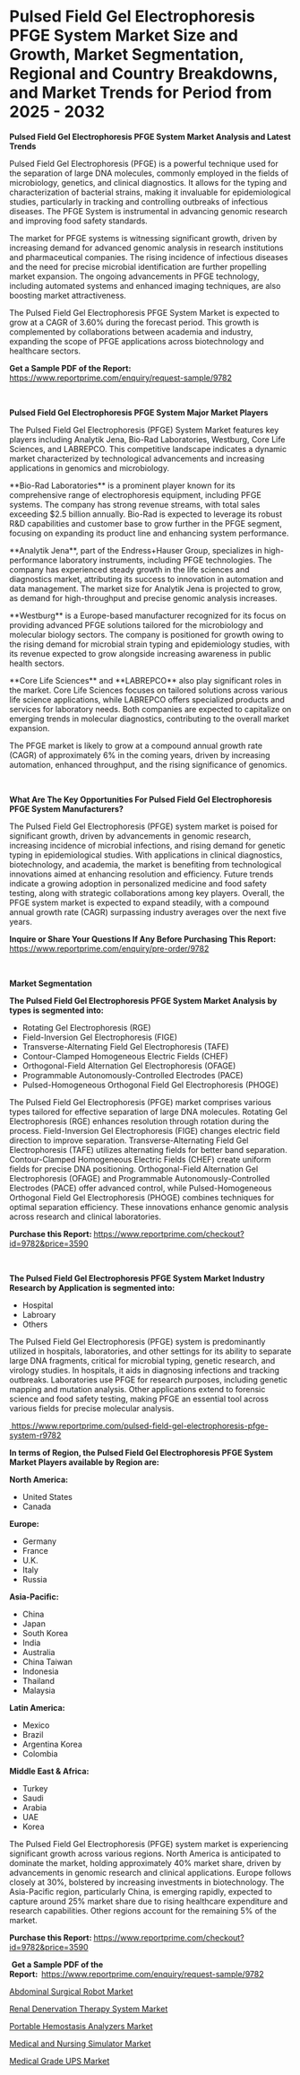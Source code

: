 <p><h1>Pulsed Field Gel Electrophoresis PFGE System Market Size and Growth, Market Segmentation, Regional and Country Breakdowns, and Market Trends for Period from 2025 -  2032</h1></p><p><strong>Pulsed Field Gel Electrophoresis PFGE System Market Analysis and Latest Trends</strong></p>
<p><p>Pulsed Field Gel Electrophoresis (PFGE) is a powerful technique used for the separation of large DNA molecules, commonly employed in the fields of microbiology, genetics, and clinical diagnostics. It allows for the typing and characterization of bacterial strains, making it invaluable for epidemiological studies, particularly in tracking and controlling outbreaks of infectious diseases. The PFGE System is instrumental in advancing genomic research and improving food safety standards.</p><p>The market for PFGE systems is witnessing significant growth, driven by increasing demand for advanced genomic analysis in research institutions and pharmaceutical companies. The rising incidence of infectious diseases and the need for precise microbial identification are further propelling market expansion. The ongoing advancements in PFGE technology, including automated systems and enhanced imaging techniques, are also boosting market attractiveness. </p><p>The Pulsed Field Gel Electrophoresis PFGE System Market is expected to grow at a CAGR of 3.60% during the forecast period. This growth is complemented by collaborations between academia and industry, expanding the scope of PFGE applications across biotechnology and healthcare sectors.</p></p>
<p><strong>Get a Sample PDF of the Report:&nbsp;</strong> <a href="https://www.reportprime.com/enquiry/request-sample/9782?utm_campaign=1106&utm_medium=2&utm_source=Github&utm_content=ia&utm_term=20032025&utm_id=pulsed-field-gel-electrophoresis-pfge-system">https://www.reportprime.com/enquiry/request-sample/9782</a></p>
<p>&nbsp;</p>
<p><strong>Pulsed Field Gel Electrophoresis PFGE System Major Market Players</strong></p>
<p><p>The Pulsed Field Gel Electrophoresis (PFGE) System Market features key players including Analytik Jena, Bio-Rad Laboratories, Westburg, Core Life Sciences, and LABREPCO. This competitive landscape indicates a dynamic market characterized by technological advancements and increasing applications in genomics and microbiology.</p><p>**Bio-Rad Laboratories** is a prominent player known for its comprehensive range of electrophoresis equipment, including PFGE systems. The company has strong revenue streams, with total sales exceeding $2.5 billion annually. Bio-Rad is expected to leverage its robust R&D capabilities and customer base to grow further in the PFGE segment, focusing on expanding its product line and enhancing system performance.</p><p>**Analytik Jena**, part of the Endress+Hauser Group, specializes in high-performance laboratory instruments, including PFGE technologies. The company has experienced steady growth in the life sciences and diagnostics market, attributing its success to innovation in automation and data management. The market size for Analytik Jena is projected to grow, as demand for high-throughput and precise genomic analysis increases.</p><p>**Westburg** is a Europe-based manufacturer recognized for its focus on providing advanced PFGE solutions tailored for the microbiology and molecular biology sectors. The company is positioned for growth owing to the rising demand for microbial strain typing and epidemiology studies, with its revenue expected to grow alongside increasing awareness in public health sectors.</p><p>**Core Life Sciences** and **LABREPCO** also play significant roles in the market. Core Life Sciences focuses on tailored solutions across various life science applications, while LABREPCO offers specialized products and services for laboratory needs. Both companies are expected to capitalize on emerging trends in molecular diagnostics, contributing to the overall market expansion.</p><p>The PFGE market is likely to grow at a compound annual growth rate (CAGR) of approximately 6% in the coming years, driven by increasing automation, enhanced throughput, and the rising significance of genomics.</p></p>
<p>&nbsp;</p>
<p><strong>What Are The Key Opportunities For Pulsed Field Gel Electrophoresis PFGE System Manufacturers?</strong></p>
<p><p>The Pulsed Field Gel Electrophoresis (PFGE) system market is poised for significant growth, driven by advancements in genomic research, increasing incidence of microbial infections, and rising demand for genetic typing in epidemiological studies. With applications in clinical diagnostics, biotechnology, and academia, the market is benefiting from technological innovations aimed at enhancing resolution and efficiency. Future trends indicate a growing adoption in personalized medicine and food safety testing, along with strategic collaborations among key players. Overall, the PFGE system market is expected to expand steadily, with a compound annual growth rate (CAGR) surpassing industry averages over the next five years.</p></p>
<p><strong>Inquire or Share Your Questions If Any Before Purchasing This Report:</strong> <a href="https://www.reportprime.com/enquiry/pre-order/9782?utm_campaign=1106&utm_medium=2&utm_source=Github&utm_content=ia&utm_term=20032025&utm_id=pulsed-field-gel-electrophoresis-pfge-system">https://www.reportprime.com/enquiry/pre-order/9782</a></p>
<p>&nbsp;</p>
<p><strong>Market Segmentation</strong></p>
<p><strong>The Pulsed Field Gel Electrophoresis PFGE System Market Analysis by types is segmented into:</strong></p>
<p><ul><li>Rotating Gel Electrophoresis (RGE)</li><li>Field-Inversion Gel Electrophoresis (FIGE)</li><li>Transverse-Alternating Field Gel Electrophoresis (TAFE)</li><li>Contour-Clamped Homogeneous Electric Fields (CHEF)</li><li>Orthogonal-Field Alternation Gel Electrophoresis (OFAGE)</li><li>Programmable Autonomously-Controlled Electrodes (PACE)</li><li>Pulsed-Homogeneous Orthogonal Field Gel Electrophoresis (PHOGE)</li></ul></p>
<p><p>The Pulsed Field Gel Electrophoresis (PFGE) market comprises various types tailored for effective separation of large DNA molecules. Rotating Gel Electrophoresis (RGE) enhances resolution through rotation during the process. Field-Inversion Gel Electrophoresis (FIGE) changes electric field direction to improve separation. Transverse-Alternating Field Gel Electrophoresis (TAFE) utilizes alternating fields for better band separation. Contour-Clamped Homogeneous Electric Fields (CHEF) create uniform fields for precise DNA positioning. Orthogonal-Field Alternation Gel Electrophoresis (OFAGE) and Programmable Autonomously-Controlled Electrodes (PACE) offer advanced control, while Pulsed-Homogeneous Orthogonal Field Gel Electrophoresis (PHOGE) combines techniques for optimal separation efficiency. These innovations enhance genomic analysis across research and clinical laboratories.</p></p>
<p><strong>Purchase this Report:&nbsp;</strong><a href="https://www.reportprime.com/checkout?id=9782&price=3590&utm_campaign=1106&utm_medium=2&utm_source=Github&utm_content=ia&utm_term=20032025&utm_id=pulsed-field-gel-electrophoresis-pfge-system">https://www.reportprime.com/checkout?id=9782&price=3590</a></p>
<p>&nbsp;</p>
<p><strong>The Pulsed Field Gel Electrophoresis PFGE System Market Industry Research by Application is segmented into:</strong></p>
<p><ul><li>Hospital</li><li>Labroary</li><li>Others</li></ul></p>
<p><p>The Pulsed Field Gel Electrophoresis (PFGE) system is predominantly utilized in hospitals, laboratories, and other settings for its ability to separate large DNA fragments, critical for microbial typing, genetic research, and virology studies. In hospitals, it aids in diagnosing infections and tracking outbreaks. Laboratories use PFGE for research purposes, including genetic mapping and mutation analysis. Other applications extend to forensic science and food safety testing, making PFGE an essential tool across various fields for precise molecular analysis.</p></p>
<p><a href="https://www.reportprime.com/pulsed-field-gel-electrophoresis-pfge-system-r9782?utm_campaign=1106&utm_medium=2&utm_source=Github&utm_content=ia&utm_term=20032025&utm_id=pulsed-field-gel-electrophoresis-pfge-system">&nbsp;https://www.reportprime.com/pulsed-field-gel-electrophoresis-pfge-system-r9782</a></p>
<p><strong>In terms of Region, the Pulsed Field Gel Electrophoresis PFGE System Market Players available by Region are:</strong></p>
<p>
    <p> <strong> North America: </strong>
        <ul>
            <li>United States</li>
            <li>Canada</li>
        </ul>
        </p> 
    <p> <strong> Europe: </strong>
        <ul>
            <li>Germany</li>
            <li>France</li>
            <li>U.K.</li>
            <li>Italy</li>
            <li>Russia</li>
        </ul>
        </p> 
    <p> <strong> Asia-Pacific: </strong>
        <ul>
            <li>China</li>
            <li>Japan</li>
            <li>South Korea</li>
            <li>India</li>
            <li>Australia</li>
            <li>China Taiwan</li>
            <li>Indonesia</li>
            <li>Thailand</li>
            <li>Malaysia</li>
        </ul>
        </p> 
    <p> <strong> Latin America: </strong>
        <ul>
            <li>Mexico</li>
            <li>Brazil</li>
            <li>Argentina Korea</li>
            <li>Colombia</li>
        </ul>
        </p> 
    <p> <strong> Middle East & Africa: </strong>
        <ul>
            <li>Turkey</li>
            <li>Saudi</li>
            <li>Arabia</li>
            <li>UAE</li>
            <li>Korea</li>
        </ul>
    </p>
    </p>
<p><p>The Pulsed Field Gel Electrophoresis (PFGE) system market is experiencing significant growth across various regions. North America is anticipated to dominate the market, holding approximately 40% market share, driven by advancements in genomic research and clinical applications. Europe follows closely at 30%, bolstered by increasing investments in biotechnology. The Asia-Pacific region, particularly China, is emerging rapidly, expected to capture around 25% market share due to rising healthcare expenditure and research capabilities. Other regions account for the remaining 5% of the market.</p></p>
<p><strong>Purchase this Report: </strong><a href="https://www.reportprime.com/checkout?id=9782&price=3590&utm_campaign=1106&utm_medium=2&utm_source=Github&utm_content=ia&utm_term=20032025&utm_id=pulsed-field-gel-electrophoresis-pfge-system">https://www.reportprime.com/checkout?id=9782&price=3590</a></p>
<p>&nbsp;<strong>Get a Sample PDF of the Report:&nbsp;&nbsp;</strong><a href="https://www.reportprime.com/enquiry/request-sample/9782?utm_campaign=1106&utm_medium=2&utm_source=Github&utm_content=ia&utm_term=20032025&utm_id=pulsed-field-gel-electrophoresis-pfge-system">https://www.reportprime.com/enquiry/request-sample/9782</a></p>
<p><strong></strong></p>
<p><p><a href="https://github.com/godekkutero4/Market-Research-Report-List-1/blob/main/abdominal-surgical-robot-market.md?utm_campaign=1106&utm_medium=2&utm_source=Github&utm_content=ia&utm_term=20032025&utm_id=pulsed-field-gel-electrophoresis-pfge-system">Abdominal Surgical Robot Market</a></p><p><a href="https://github.com/rjaibiagha/Market-Research-Report-List-1/blob/main/renal-denervation-therapy-system-market.md?utm_campaign=1106&utm_medium=2&utm_source=Github&utm_content=ia&utm_term=20032025&utm_id=pulsed-field-gel-electrophoresis-pfge-system">Renal Denervation Therapy System Market</a></p><p><a href="https://github.com/brinnoifon/Market-Research-Report-List-1/blob/main/portable-hemostasis-analyzers-market.md?utm_campaign=1106&utm_medium=2&utm_source=Github&utm_content=ia&utm_term=20032025&utm_id=pulsed-field-gel-electrophoresis-pfge-system">Portable Hemostasis Analyzers Market</a></p><p><a href="https://github.com/abdhsheila7/Market-Research-Report-List-1/blob/main/medical-and-nursing-simulator-market.md?utm_campaign=1106&utm_medium=2&utm_source=Github&utm_content=ia&utm_term=20032025&utm_id=pulsed-field-gel-electrophoresis-pfge-system">Medical and Nursing Simulator Market</a></p><p><a href="https://github.com/rumaskdallys2/Market-Research-Report-List-1/blob/main/medical-grade-ups-market.md?utm_campaign=1106&utm_medium=2&utm_source=Github&utm_content=ia&utm_term=20032025&utm_id=pulsed-field-gel-electrophoresis-pfge-system">Medical Grade UPS Market</a></p></p>